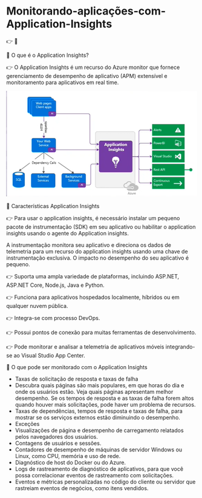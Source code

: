 # Monitorando-aplicações-com-Application-Insights

👉 
🔖 

🔖 O que é o Application Insights?

👉 O Application Insights é um recurso do Azure monitor que fornece gerenciamento de desempenho de aplicativo
(APM) extensível e monitoramento para aplicativos em real time.

![mon01](/images/mon01.png)

🔖 Características Application Insights

👉 Para usar o application insights, é necessário instalar um pequeno pacote de instrumentação (SDK) em seu 
aplicativo ou habilitar o application insights usando o agente do Application insights.

A instrumentação monitora seu aplicativo e direciona os dados de telemetria para um recurso do application insights
usando uma chave de instrumentação exclusiva. O impacto no desempenho do seu aplicativo é pequeno.

👉 Suporta uma ampla variedade de plataformas, incluindo ASP.NET, ASP.NET Core, Node.js, Java e Python.

👉 Funciona para aplicativos hospedados localmente, híbridos ou em qualquer nuvem pública.

👉 Integra-se com processo DevOps.

👉 Possui pontos de conexão para muitas ferramentas de desenvolvimento.

👉 Pode monitorar e analisar a telemetria de aplicativos móveis integrando-se ao Visual Studio App Center.


🔖 O que pode ser monitorado com o Application Insights

* Taxas de solicitação de resposta e taxas de falha
* Descubra quais páginas são mais populares, em que horas do dia e onde os usuários estão. Veja quais páginas
  apresentam melhor desempenho. Se os tempos de resposta e as taxas de falha forem altos quando houver mais
  solicitações, pode haver um problema de recursos.
* Taxas de dependências, tempos de resposta e taxas de falha, para mostrar se os serviços externos estão diminuindo 
  o desempenho.
* Exceções
* Visualizações de página e desempenho de carregamento relatados pelos navegadores dos usuários.
* Contagens de usuários e sessões.
* Contadores de desempenho de máquinas de servidor Windows ou Linux, como CPU, memória e uso de rede.
* Diagnóstico de host do Docker ou do Azure.
* Logs de rastreamento de diagnóstico de aplicativos, para que você possa correlacionar eventos de rastreamento com 
  solicitações.
* Eventos e métricas personalizadas no código do cliente ou servidor que rastreiam eventos de negócios, como itens vendidos.